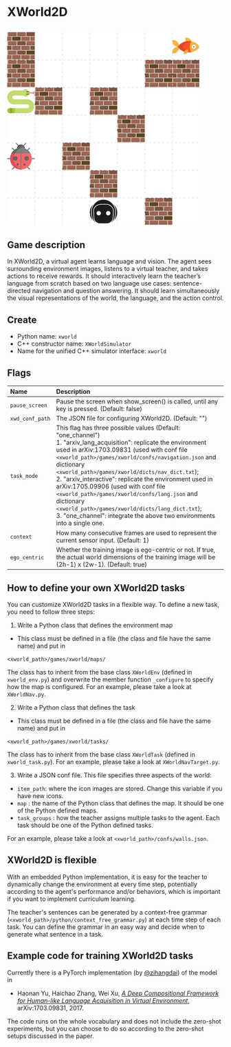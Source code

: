 # XWorld2D
## <img src="../../doc/xworld2d.png">

## Game description
In XWorld2D, a virtual agent learns language and vision. The agent sees surrounding environment images, listens to a virtual teacher, and takes actions to receive rewards. It should interactively learn the teacher’s language from scratch based on two language use cases: sentence-directed navigation and question answering. It should learn simultaneously the visual representations of the world, the language, and the action control.

## Create
* Python name: ```xworld```
* C++ constructor name: ```XWorldSimulator```
* Name for the unified C++ simulator interface: ```xworld```

## Flags
|**Name**|**Description**|
|:-------|:---------------|
|```pause_screen```|Pause the screen when show_screen() is called, until any key is pressed. (Default: false)|
|```xwd_conf_path```|The JSON file for configuring XWorld2D. (Default: "")|
|```task_mode```|This flag has three possible values (Default: "one_channel") <br> 1. "arxiv_lang_acquisition": replicate the environment used in arXiv:1703.09831 (used with conf file ```<xworld_path>/games/xworld/confs/navigation.json``` and dictionary ```<xworld_path>/games/xworld/dicts/nav_dict.txt```); <br> 2. "arxiv_interactive": replicate the environment used in arXiv:1705.09906 (used with conf file ```<xworld_path>/games/xworld/confs/lang.json``` and dictionary ```<xworld_path>/games/xworld/dicts/lang_dict.txt```); <br> 3. "one_channel": integrate the above two environments into a single one.|
|```context```|How many consecutive frames are used to represent the current sensor input. (Default: 1)|
|```ego_centric```|Whether the training image is ego-centric or not. If true, the actual world dimensions of the training image will be (2h-1) x (2w-1). (Default: true)|

## How to define your own XWorld2D tasks
You can customize XWorld2D tasks in a flexible way. To define a new task, you need to follow three steps:
1. Write a Python class that defines the environment map
  * This class must be defined in a file (the class and file have the same name) and put in
  ```
  <xworld_path>/games/xworld/maps/
  ```
  The class has to inherit from the base class ```XWorldEnv``` (defined in ```xworld_env.py```) and overwrite the member function ```_configure``` to specify how the map is configured. For an example, please take a look at ```XWorldNav.py```.

2. Write a Python class that defines the task
  * This class must be defined in a file (the class and file have the same name) and put in
  ```
  <xworld_path>/games/xworld/tasks/
  ```
  The class has to inherit from the base class ```XWorldTask``` (defined in ```xworld_task.py```). For an example, please take a look at ```XWorldNavTarget.py```.

3. Write a JSON conf file. This file specifies three aspects of the world:
  * ```item_path```: where the icon images are stored. Change this variable if you have new icons.
  * ```map``` : the name of the Python class that defines the map. It should be one of the Python defined maps.
  * ```task_groups``` : how the teacher assigns multiple tasks to the agent. Each task should be one of the Python defined tasks.

  For an example, please take a look at ```<xworld_path>/confs/walls.json```.

## XWorld2D is flexible
With an embedded Python implementation, it is easy for the teacher to dynamically change the environment at every time step, potentially according to the agent's performance and/or behaviors, which is important if you want to implement curriculum learning.

The teacher's sentences can be generated by a context-free grammar (```<xworld_path>/python/context_free_grammar.py```) at each time step of each task. You can define the grammar in an easy way and decide when to generate what sentence in a task.

## Example code for training XWorld2D tasks

Currently there is a PyTorch implementation (by [@zihangdai](https://github.com/zihangdai)) of the model in

* Haonan Yu, Haichao Zhang, Wei Xu, [*A Deep Compositional Framework for Human-like Language Acquisition in Virtual Environment*](https://arxiv.org/abs/1703.09831), arXiv:1703.09831, 2017.

The code runs on the whole vocabulary and does not include the zero-shot experiments, but you can choose to do so according to the zero-shot setups discussed in the paper.